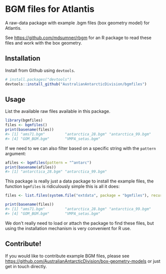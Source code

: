 <!-- README.md is generated from README.Rmd. Please edit that file -->
BGM files for Atlantis
======================

A raw-data package with example .bgm files (box geometry model) for Atlantis.

See <https://github.com/mdsumner/rbgm> for an R package to read these files and work with the box geometry.

Installation
------------

Install from Github using `devtools`.

``` r
# install.packages("devtools")
devtools::install_github("AustralianAntarcticDivision/bgmfiles")
```

Usage
-----

List the available raw files available in this package.

``` r
library(bgmfiles)
files <- bgmfiles()
print(basename(files))
#> [1] "ams71.bgm"         "antarctica_28.bgm" "antarctica_99.bgm"
#> [4] "GOM_BGM.bgm"       "VMPA_setas.bgm"
```

If we need to we can also filter based on a specific string with the `pattern` argument:

``` r
afiles <- bgmfiles(pattern = "^antarc")
print(basename(afiles))
#> [1] "antarctica_28.bgm" "antarctica_99.bgm"
```

This package is really just a data package to install the example files, the function `bgmfiles` is ridiculously simple this is all it does:

``` r
files <- list.files(system.file("extdata", package = "bgmfiles"), recursive = TRUE, full.names = TRUE)

print(basename(files))
#> [1] "ams71.bgm"         "antarctica_28.bgm" "antarctica_99.bgm"
#> [4] "GOM_BGM.bgm"       "VMPA_setas.bgm"
```

We don't really need to load or attach the package to find these files, but using the installation mechanism is very convenient for R use.

Contribute!
-----------

If you would like to contribute example BGM files, please see <https://github.com/AustralianAntarcticDivision/box-geometry-models> or just get in touch directly.
